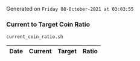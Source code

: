 Generated on `Friday 08-October-2021 at 03:03:55`

### Current to Target Coin Ratio
`current_coin_ratio.sh`

Date|Current|Target|Ratio
---|---|---|---
